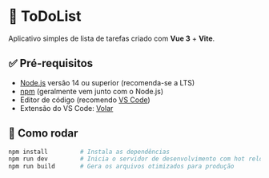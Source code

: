 # 📝 ToDoList

Aplicativo simples de lista de tarefas criado com **Vue 3** + **Vite**.

## ✅ Pré-requisitos

- [Node.js](https://nodejs.org/) versão 14 ou superior (recomenda-se a LTS)
- [npm](https://www.npmjs.com/) (geralmente vem junto com o Node.js)
- Editor de código (recomendo [VS Code](https://code.visualstudio.com/))
- Extensão do VS Code: [Volar](https://marketplace.visualstudio.com/items?itemName=Vue.volar)

## 🚀 Como rodar

```bash
npm install         # Instala as dependências
npm run dev         # Inicia o servidor de desenvolvimento com hot reload
npm run build       # Gera os arquivos otimizados para produção


